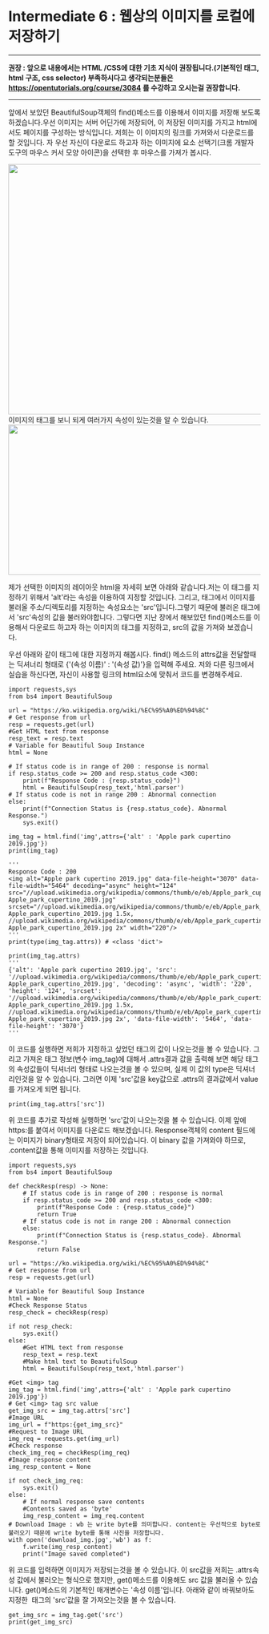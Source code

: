 # Intermediate 6 : 웹상의 이미지를 로컬에 저장하기
***
**권장 : 앞으로 내용에서는 HTML /CSS에 대한 기초 지식이 권장됩니다.(기본적인 태그, html 구조, css selector) 부족하시다고 생각되는분들은 https://opentutorials.org/course/3084 를 수강하고 오시는걸 권장합니다.**
***

앞에서 보았던 BeautifulSoup객체의 find()메소드를 이용해서 이미지를 저장해 보도록 하겠습니다.우선 이미지는 서버 어딘가에 저장되어, 이 저장된 이미지를 가지고 html에서도 페이지를 구성하는 방식입니다.
저희는 이 이미지의 링크를 가져와서 다운로드를 할 것입니다. 자 우선 자신이 다운로드 하고자 하는 이미지에 요소 선택기(크롬 개발자 도구의 마우스 커서 모양 아이콘)을 선택한 후 마우스를 가져가 봅시다.
<center><img src="https://user-images.githubusercontent.com/45956041/147314281-465c972d-357e-4c40-b938-18e2ee99db18.png" width="1000" height="500"></center>
이미지의 태그를 보니 되게 여러가지 속성이 있는것을 알 수 있습니다. 

<center><img src="https://user-images.githubusercontent.com/45956041/147314434-907447da-7229-4c61-9da3-d472ac6b3663.png" width="1800" height="300"></center>

제가 선택한 이미지의 레이아웃 html을 자세히 보면 아래와 같습니다.저는 이 태그를 지정하기 위해서 'alt'라는 속성을 이용하여 지정할 것입니다. 그리고, <img>태그에서 이미지를 불러올 주소/디렉토리를 지정하는 속성요소는 'src'입니다.그렇기 때문에 불러온 <img>태그에서 'src'속성의 값을 불러와야합니다.
그렇다면 지난 장에서 해보았던 find()메소드를 이용해서 다운로드 하고자 하는 이미지의 <img>태그를 지정하고, src의 값을 가져와 보겠습니다.

우선 아래와 같이 <img>태그에 대한 지정까지 해봅시다. find() 메소드의 attrs값을 전달할때는 딕셔너리 형태로 {'(속성 이름)' : '(속성 값)'}을 입력해 주세요. 저와 다른 링크에서 실습을 하신다면, 자신이 사용할 링크의 html요소에 맞춰서 코드를 변경해주세요.

```python3
import requests,sys
from bs4 import BeautifulSoup

url = "https://ko.wikipedia.org/wiki/%EC%95%A0%ED%94%8C"
# Get response from url
resp = requests.get(url)
#Get HTML text from response
resp_text = resp.text
# Variable for Beautiful Soup Instance
html = None

# If status code is in range of 200 : response is normal
if resp.status_code >= 200 and resp.status_code <300:
    print(f"Response Code : {resp.status_code}")
    html = BeautifulSoup(resp_text,'html.parser')
# If status code is not in range 200 : Abnormal connection
else:
    print(f"Connection Status is {resp.status_code}. Abnormal Response.")
    sys.exit()

img_tag = html.find('img',attrs={'alt' : 'Apple park cupertino 2019.jpg'})
print(img_tag)

'''
Response Code : 200
<img alt="Apple park cupertino 2019.jpg" data-file-height="3070" data-file-width="5464" decoding="async" height="124" src="//upload.wikimedia.org/wikipedia/commons/thumb/e/eb/Apple_park_cupertino_2019.jpg/220px-Apple_park_cupertino_2019.jpg" srcset="//upload.wikimedia.org/wikipedia/commons/thumb/e/eb/Apple_park_cupertino_2019.jpg/330px-Apple_park_cupertino_2019.jpg 1.5x, //upload.wikimedia.org/wikipedia/commons/thumb/e/eb/Apple_park_cupertino_2019.jpg/440px-Apple_park_cupertino_2019.jpg 2x" width="220"/>
'''
print(type(img_tag.attrs)) # <class 'dict'>

print(img_tag.attrs)
'''
{'alt': 'Apple park cupertino 2019.jpg', 'src': '//upload.wikimedia.org/wikipedia/commons/thumb/e/eb/Apple_park_cupertino_2019.jpg/220px-Apple_park_cupertino_2019.jpg', 'decoding': 'async', 'width': '220', 'height': '124', 'srcset': '//upload.wikimedia.org/wikipedia/commons/thumb/e/eb/Apple_park_cupertino_2019.jpg/330px-Apple_park_cupertino_2019.jpg 1.5x, //upload.wikimedia.org/wikipedia/commons/thumb/e/eb/Apple_park_cupertino_2019.jpg/440px-Apple_park_cupertino_2019.jpg 2x', 'data-file-width': '5464', 'data-file-height': '3070'}
'''
```
이 코드를 실행하면 저희가 지정하고 싶었던 <img>태그의 값이 나오는것을 볼 수 있습니다. 그리고 가져온 태그 정보(변수 img_tag)에 대해서 .attrs결과 값을 출력해 보면 해당 태그의 속성값들이 딕셔너리 형태로
나오는것을 볼 수 있으며, 실제 이 값의 type은 딕셔너리인것을 알 수 있습니다. 그러면 이제 'src'값을 key값으로 .attrs의 결과값에서 value를 가져오게 되면 됩니다.
```python3
print(img_tag.attrs['src'])
```
위 코드를 추가로 작성해 실행하면 'src'값이 나오는것을 볼 수 있습니다. 이제 앞에 https:를 붙여서 이미지를 다운로드 해보겠습니다. Response객체의 content 필드에는 이미지가 binary형태로 저장이 되어있습니다.
이 binary 값을 가져와야 하므로, .content값을 통해 이미지를 저장하는 것입니다.
```python3
import requests,sys
from bs4 import BeautifulSoup

def checkResp(resp) -> None:
    # If status code is in range of 200 : response is normal
    if resp.status_code >= 200 and resp.status_code <300:
        print(f"Response Code : {resp.status_code}")
        return True
    # If status code is not in range 200 : Abnormal connection
    else:
        print(f"Connection Status is {resp.status_code}. Abnormal Response.")
        return False
    
url = "https://ko.wikipedia.org/wiki/%EC%95%A0%ED%94%8C"
# Get response from url
resp = requests.get(url)

# Variable for Beautiful Soup Instance
html = None
#Check Response Status
resp_check = checkResp(resp)

if not resp_check:
    sys.exit()
else:
    #Get HTML text from response
    resp_text = resp.text
    #Make html text to BeautifulSoup 
    html = BeautifulSoup(resp_text,'html.parser')

#Get <img> tag
img_tag = html.find('img',attrs={'alt' : 'Apple park cupertino 2019.jpg'})
# Get <img> tag src value
get_img_src = img_tag.attrs['src']
#Image URL
img_url = f"https:{get_img_src}"
#Request to Image URL
img_req = requests.get(img_url)
#Check response
check_img_req = checkResp(img_req)
#Image response content
img_resp_content = None

if not check_img_req:
    sys.exit()
else:
    # If normal response save contents
    #Contents saved as 'byte'
    img_resp_content = img_req.content
# Download Image : wb 는 write byte를 의미합니다. content는 우선적으로 byte로 불러오기 때문에 write byte를 통해 사진을 저장합니다.
with open('download_img.jpg','wb') as f:
    f.write(img_resp_content)
    print("Image saved completed")
```
위 코드를 입력하면 이미지가 저장되는것을 볼 수 있습니다. 이 src값을 저희는 .attrs속성 값에서 불러오는 형식으로 했지만, get()메소드를 이용해도 src 값을 불러올 수 있습니다. get()메소드의 기본적인 매개변수는
'속성 이름'입니다. 아래와 같이 바꿔보아도 지정한 <img> 태그의 'src'값을 잘 가져오는것을 볼 수 있습니다.
```python3
get_img_src = img_tag.get('src')
print(get_img_src)
```

